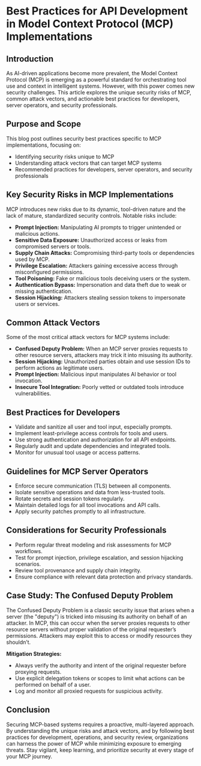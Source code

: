 # Best Practices for API Development in Model Context Protocol (MCP) Implementations

## Introduction

As AI-driven applications become more prevalent, the Model Context Protocol (MCP) is emerging as a powerful standard for orchestrating tool use and context in intelligent systems. However, with this power comes new security challenges. This article explores the unique security risks of MCP, common attack vectors, and actionable best practices for developers, server operators, and security professionals.

## Purpose and Scope

This blog post outlines security best practices specific to MCP implementations, focusing on:

- Identifying security risks unique to MCP
- Understanding attack vectors that can target MCP systems
- Recommended practices for developers, server operators, and security professionals

## Key Security Risks in MCP Implementations

MCP introduces new risks due to its dynamic, tool-driven nature and the lack of mature, standardized security controls. Notable risks include:

- **Prompt Injection:** Manipulating AI prompts to trigger unintended or malicious actions.
- **Sensitive Data Exposure:** Unauthorized access or leaks from compromised servers or tools.
- **Supply Chain Attacks:** Compromising third-party tools or dependencies used by MCP.
- **Privilege Escalation:** Attackers gaining excessive access through misconfigured permissions.
- **Tool Poisoning:** Fake or malicious tools deceiving users or the system.
- **Authentication Bypass:** Impersonation and data theft due to weak or missing authentication.
- **Session Hijacking:** Attackers stealing session tokens to impersonate users or services.

## Common Attack Vectors

Some of the most critical attack vectors for MCP systems include:

- **Confused Deputy Problem:** When an MCP server proxies requests to other resource servers, attackers may trick it into misusing its authority.
- **Session Hijacking:** Unauthorized parties obtain and use session IDs to perform actions as legitimate users.
- **Prompt Injection:** Malicious input manipulates AI behavior or tool invocation.
- **Insecure Tool Integration:** Poorly vetted or outdated tools introduce vulnerabilities.

## Best Practices for Developers

- Validate and sanitize all user and tool input, especially prompts.
- Implement least-privilege access controls for tools and users.
- Use strong authentication and authorization for all API endpoints.
- Regularly audit and update dependencies and integrated tools.
- Monitor for unusual tool usage or access patterns.

## Guidelines for MCP Server Operators

- Enforce secure communication (TLS) between all components.
- Isolate sensitive operations and data from less-trusted tools.
- Rotate secrets and session tokens regularly.
- Maintain detailed logs for all tool invocations and API calls.
- Apply security patches promptly to all infrastructure.

## Considerations for Security Professionals

- Perform regular threat modeling and risk assessments for MCP workflows.
- Test for prompt injection, privilege escalation, and session hijacking scenarios.
- Review tool provenance and supply chain integrity.
- Ensure compliance with relevant data protection and privacy standards.

## Case Study: The Confused Deputy Problem

The Confused Deputy Problem is a classic security issue that arises when a server (the "deputy") is tricked into misusing its authority on behalf of an attacker. In MCP, this can occur when the server proxies requests to other resource servers without proper validation of the original requester’s permissions. Attackers may exploit this to access or modify resources they shouldn’t.

**Mitigation Strategies:**
- Always verify the authority and intent of the original requester before proxying requests.
- Use explicit delegation tokens or scopes to limit what actions can be performed on behalf of a user.
- Log and monitor all proxied requests for suspicious activity.

## Conclusion

Securing MCP-based systems requires a proactive, multi-layered approach. By understanding the unique risks and attack vectors, and by following best practices for development, operations, and security review, organizations can harness the power of MCP while minimizing exposure to emerging threats. Stay vigilant, keep learning, and prioritize security at every stage of your MCP journey.